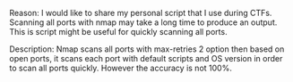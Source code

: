 Reason:
I would like to share my personal script that I use during CTFs. Scanning all ports with nmap may take a long time to produce an output. This is script might be useful for quickly scanning all ports.


Description:
Nmap scans all ports with max-retries 2 option then based on open ports, it scans each port with default scripts and OS version in order to scan all ports quickly. However the accuracy is not 100%.
